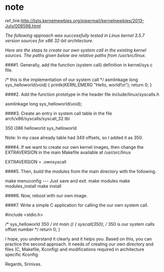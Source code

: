 # note
ref_link:http://lists.kernelnewbies.org/pipermail/kernelnewbies/2013-July/008598.html

*The following approach was successfully tested in Linux kernel 3.5.7 version sources for x86 32-bit architecture.*

*Here are the steps to create our own system call in the existing kernel sources. The paths given below are relative paths from /usr/src/linux.*

####1. Generally, add the function (system call) definition in kernel/sys.c file.

/* this is the implementation of our system call */
asmlinkage long sys_helloworld(void) {
       printk(KERN_EMERG "Hello, world!\n");
return 0;
}

####2. Add the function prototype in the header file include/linux/syscalls.h

asmlinkage long sys_helloworld(void);

####3. Create an entry in system call table in the
file arch/x86/syscalls/syscall_32.tbl

350     i386    helloworld             sys_helloworld

Note: In my case already table had 349 offsets, so I added it as 350.

####4. If we want to create our own kernel images, then change the EXTRAVERSION in the main Makefile available at /usr/src/linux

EXTRAVERSION = .ownsyscall

####5. Then, build the modules from the main directory with the following.

make menuconfig  --- Just save and exit.
make modules
make modules_install
make install

####6. Now, reboot with our own image.

####7. Write a simple C application for calling the our own system call.

#include <stdio.h>

/* sys_helloworld 350 */
int main ()
{
syscall(350); /* 350 is our system calls offset number */
return 0;
}

I hope, you understand it clearly and it helps you. Based on this, you can
practice the second approach. It needs of creating our own directory and
files (C, Makefile, Kconfig) and modifications required in architecture
specific Kconfig.

Regards,
Srinivas.